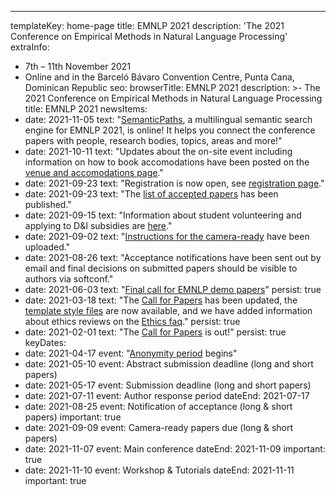 ---
templateKey: home-page
title: EMNLP 2021
description: '<span class="avoid-breaks">The 2021 Conference</span> <span class="avoid-breaks">on Empirical Methods</span> <span class="avoid-breaks">in Natural Language Processing</span>'
extraInfo: 
  - 7th – 11th November 2021
  - Online and in the Barceló Bávaro Convention Centre, Punta Cana, Dominican Republic
seo:
  browserTitle: EMNLP 2021
  description: >-
    The 2021 Conference on Empirical Methods in Natural Language Processing
  title: EMNLP 2021
newsItems:
  - date: 2021-11-05
    text: "[SemanticPaths](https://emnlp2021.semanticpaths.org/), a multilingual semantic search engine for EMNLP 2021, is online! It helps you connect the conference papers with people, research bodies, topics, areas and more!"
  - date: 2021-10-11
    text: "Updates about the on-site event including information on how to book accomodations have been posted on the [venue and accomodations page](/venue/)."
  - date: 2021-09-23
    text: "Registration is now open, see [registration page](/registration/)."
  - date: 2021-09-23
    text: "The [list of accepted papers](/papers/) has been published."
  - date: 2021-09-15
    text: "Information about student volunteering and applying to D&I subsidies are [here](/volunteers_and_di)."
  - date: 2021-09-02
    text: "[Instructions for the camera-ready](/call-for-papers/camera-ready) have been uploaded."
  - date: 2021-08-26
    text: "Acceptance notifications have been sent out by email and final decisions on submitted papers should be visible to authors via softconf."
  - date: 2021-06-03
    text: "[Final call for EMNLP demo papers](/call-for-papers/demos)"
    persist: true
  - date: 2021-03-18
    text: "The [Call for Papers](/call-for-papers/) has been updated, the [template style files](call-for-papers/style-and-formatting) are now available, and we have added information about ethics reviews on the [Ethics faq](/call-for-papers/ethics-faq)."
    persist: true
  - date: 2021-02-01
    text: "The [Call for Papers](/call-for-papers/) is out!"
    persist: true
keyDates:
  - date: 2021-04-17
    event: "[Anonymity period](/call-for-papers#anonymity-period) begins"
  - date: 2021-05-10
    event: Abstract submission deadline (long and short papers)
  - date: 2021-05-17
    event: Submission deadline (long and short papers)
  - date: 2021-07-11
    event: Author response period
    dateEnd: 2021-07-17
  - date: 2021-08-25
    event: Notification of acceptance (long & short papers)
    important: true
  - date: 2021-09-09
    event: Camera-ready papers due (long & short papers)
  - date: 2021-11-07
    event: Main conference
    dateEnd: 2021-11-09
    important: true
  - date: 2021-11-10
    event: Workshop & Tutorials
    dateEnd: 2021-11-11
    important: true

